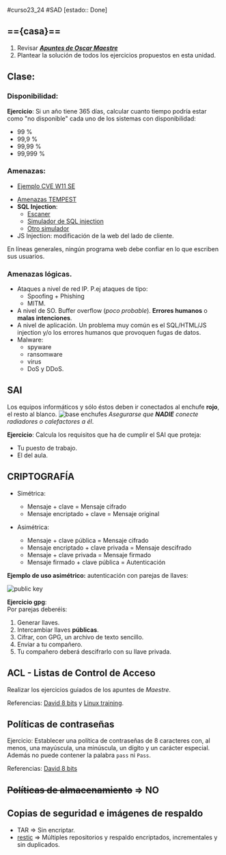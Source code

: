 #curso23_24 #SAD [estado:: Done] 

## =={casa}== 
1. Revisar ***[Apuntes de Oscar Maestre](https://oscarmaestre.github.io/apuntes_sad/tema_pautas_seguridad_informatica/tema_pautas_seguridad_informatica.html)***
2. Plantear la solución de todos los ejercicios propuestos en esta unidad.


## Clase:
### Disponibilidad:
**Ejercicio**: Si un año tiene 365 días, calcular cuanto tiempo podría estar como "no disponible" cada uno de los sistemas con disponibilidad:
  * 99 %
  * 99,9 %
  * 99,99 %
  * 99,999 %


### Amenazas:
* [Ejemplo CVE W11 SE](https://support.microsoft.com/es-es/topic/kb5028407-c%C3%B3mo-administrar-la-vulnerabilidad-asociada-con-cve-2023-32019-bd6ed35f-48b1-41f6-bd19-d2d97270f080)
+ [Amenazas TEMPEST](https://armada.defensa.gob.es/archivo/rgm/2016/12/rgmdic2016cap11.pdf)
+ **SQL Injection**:
  + [Escaner](https://pentest-tools.com/website-vulnerability-scanning/sql-injection-scanner-online)
  + [Simulador de SQL injection](https://www.hacksplaining.com/exercises/sql-injection)
  + [Otro simulador](https://www.codingame.com/playgrounds/154/sql-injection-demo/sql-injection)
+ JS Injection: modificación de la web del lado de cliente.

En líneas generales, ningún programa web debe confiar en lo que escriben sus usuarios.


### Amenazas lógicas.
* Ataques a nivel de red IP. P.ej ataques de tipo:
  * Spoofing + Phishing
  * MITM.
* A nivel de SO. Buffer overflow (*poco probable*). **Errores humanos** o **malas intenciones**.
* A nivel de aplicación. Un problema muy común es el SQL/HTML/JS injection y/o los errores humanos que provoquen fugas de datos.
* Malware:
  * spyware
  * ransomware
  * virus
  * DoS y DDoS.


## SAI
Los equipos informáticos y sólo éstos deben ir conectados al enchufe **rojo**, el resto al blanco.
![base enchufes](https://static-blogs.lasprovincias.es/wp-content/uploads/sites/47/2015/09/Foto-enchufes5-300x180.jpg)
*Asegurarse que **NADIE** conecte radiadores o calefactores a él*.

**Ejercicio**: Calcula los requisitos que ha de cumplir el SAI que proteja:
  * Tu puesto de trabajo.
  * El del aula.


## CRIPTOGRAFÍA
* Simétrica:
  * Mensaje + clave = Mensaje cifrado
  * Mensaje encriptado + clave = Mensaje original
 
* Asimétrica:
  * Mensaje + clave pública = Mensaje cifrado
  * Mensaje encriptado + clave privada = Mensaje descifrado
  * Mensaje + clave privada = Mensaje firmado
  * Mensaje firmado + clave pública = Autenticación
 
**Ejemplo de uso asimétrico:** autenticación con parejas de llaves:

![public key](https://www.foxpass.com/hubfs/SSHkeydiagram.png)

**Ejercicio gpg**:  
Por parejas deberéis:
1. Generar llaves.
2. Intercambiar llaves **públicas**.
3. Cifrar, con GPG, un archivo de texto sencillo.
4. Enviar a tu compañero.
5. Tu compañero deberá descifrarlo con su llave privada.

## ACL - Listas de Control de Acceso
Realizar los ejercicios guiados de los apuntes de *Maestre*.

Referencias: [David 8 bits](https://www.ochobitshacenunbyte.com/2019/02/07/listas-de-control-de-acceso-acl-en-linux/) y [Linux training](https://linux-training.be/funhtml/ch34.html).

## Políticas de contraseñas
Ejercicio: Establecer una política de contraseñas de 8 caracteres con, al menos, una mayúscula, una minúscula, un dígito y un carácter especial. Además no puede contener la palabra `pass` ni `Pass`.

Referencias: [David 8 bits](https://www.ochobitshacenunbyte.com/2019/03/26/crear-politicas-de-contrasenas-en-linux/)

## ~~Políticas de almacenamiento~~ => NO

## Copias de seguridad e imágenes de respaldo
+ TAR => Sin encriptar. 
+ [restic](https://restic.readthedocs.io/en/stable/) => Múltiples repositorios y respaldo encriptados, incrementales y sin duplicados.

